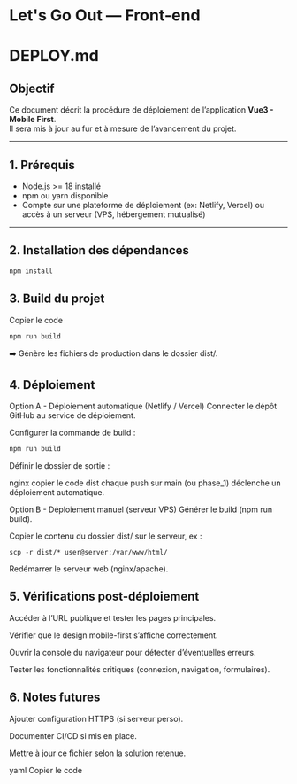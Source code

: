 # Let's Go Out — Front-end

# DEPLOY.md

## Objectif

Ce document décrit la procédure de déploiement de l’application **Vue3 - Mobile First**.  
Il sera mis à jour au fur et à mesure de l’avancement du projet.

---

## 1. Prérequis

- Node.js >= 18 installé
- npm ou yarn disponible
- Compte sur une plateforme de déploiement (ex: Netlify, Vercel) ou accès à un serveur (VPS, hébergement mutualisé)

---

## 2. Installation des dépendances

```bash
npm install

```

## 3. Build du projet

Copier le code

```bash
npm run build
```

➡️ Génère les fichiers de production dans le dossier dist/.

## 4. Déploiement

Option A - Déploiement automatique (Netlify / Vercel)
Connecter le dépôt GitHub au service de déploiement.

Configurer la commande de build :

```bash
npm run build
```

Définir le dossier de sortie :

nginx copier le code dist chaque push sur main (ou phase_1) déclenche un déploiement automatique.

Option B - Déploiement manuel (serveur VPS)
Générer le build (npm run build).

Copier le contenu du dossier dist/ sur le serveur, ex :

```
scp -r dist/* user@server:/var/www/html/
```

Redémarrer le serveur web (nginx/apache).

## 5. Vérifications post-déploiement

Accéder à l’URL publique et tester les pages principales.

Vérifier que le design mobile-first s’affiche correctement.

Ouvrir la console du navigateur pour détecter d’éventuelles erreurs.

Tester les fonctionnalités critiques (connexion, navigation, formulaires).

## 6. Notes futures

Ajouter configuration HTTPS (si serveur perso).

Documenter CI/CD si mis en place.

Mettre à jour ce fichier selon la solution retenue.

yaml
Copier le code
